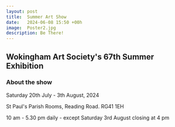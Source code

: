 ```yaml
---
layout: post
title:  Summer Art Show
date:   2024-06-08 15:50 +00h
image:  Poster2.jpg
description: Be There! 
---
```


## Wokingham Art Society's 67th Summer Exhibition

### About the show

Saturday 20th July - 3th August, 2024

St Paul's Parish Rooms, Reading Road. RG41 1EH

10 am - 5.30 pm daily - except Saturday 3rd August closing at 4 pm
